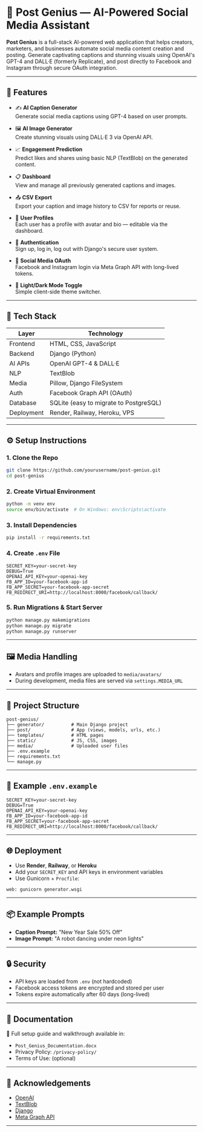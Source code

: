 # 🚀 Post Genius — AI-Powered Social Media Assistant

**Post Genius** is a full-stack AI-powered web application that helps creators, marketers, and businesses automate social media content creation and posting. Generate captivating captions and stunning visuals using OpenAI's GPT-4 and DALL·E (formerly Replicate), and post directly to Facebook and Instagram through secure OAuth integration.

---

## 🔑 Features

- ✍️ **AI Caption Generator**  
  Generate social media captions using GPT-4 based on user prompts.

- 🖼️ **AI Image Generator**  
  Create stunning visuals using DALL·E 3 via OpenAI API.

- 📈 **Engagement Prediction**  
  Predict likes and shares using basic NLP (TextBlob) on the generated content.

- 📋 **Dashboard**  
  View and manage all previously generated captions and images.

- 📤 **CSV Export**  
  Export your caption and image history to CSV for reports or reuse.

- 👤 **User Profiles**  
  Each user has a profile with avatar and bio — editable via the dashboard.

- 🔐 **Authentication**  
  Sign up, log in, log out with Django's secure user system.

- 🔗 **Social Media OAuth**  
  Facebook and Instagram login via Meta Graph API with long-lived tokens.

- 🌙 **Light/Dark Mode Toggle**  
  Simple client-side theme switcher.

---

## 🧰 Tech Stack

| Layer       | Technology                                 |
|-------------|---------------------------------------------|
| Frontend    | HTML, CSS, JavaScript                      |
| Backend     | Django (Python)                            |
| AI APIs     | OpenAI GPT-4 & DALL·E                      |
| NLP         | TextBlob                                   |
| Media       | Pillow, Django FileSystem                  |
| Auth        | Facebook Graph API (OAuth)                 |
| Database    | SQLite (easy to migrate to PostgreSQL)     |
| Deployment  | Render, Railway, Heroku, VPS               |

---

## ⚙️ Setup Instructions

### 1. Clone the Repo

```bash
git clone https://github.com/yourusername/post-genius.git
cd post-genius
```

### 2. Create Virtual Environment

```bash
python -m venv env
source env/bin/activate  # On Windows: env\Scripts\activate
```

### 3. Install Dependencies

```bash
pip install -r requirements.txt
```

### 4. Create `.env` File

```env
SECRET_KEY=your-secret-key
DEBUG=True
OPENAI_API_KEY=your-openai-key
FB_APP_ID=your-facebook-app-id
FB_APP_SECRET=your-facebook-app-secret
FB_REDIRECT_URI=http://localhost:8000/facebook/callback/
```

### 5. Run Migrations & Start Server

```bash
python manage.py makemigrations
python manage.py migrate
python manage.py runserver
```

---

## 🖼️ Media Handling

* Avatars and profile images are uploaded to `media/avatars/`
* During development, media files are served via `settings.MEDIA_URL`

---

## 📁 Project Structure

```
post-genius/
├── generator/          # Main Django project
├── post/               # App (views, models, urls, etc.)
├── templates/          # HTML pages
├── static/             # JS, CSS, images
├── media/              # Uploaded user files
├── .env.example
├── requirements.txt
└── manage.py
```

---

## 🧪 Example `.env.example`

```env
SECRET_KEY=your-secret-key
DEBUG=True
OPENAI_API_KEY=your-openai-key
FB_APP_ID=your-facebook-app-id
FB_APP_SECRET=your-facebook-app-secret
FB_REDIRECT_URI=http://localhost:8000/facebook/callback/
```

---

## 🌐 Deployment

* Use **Render**, **Railway**, or **Heroku**
* Add your `SECRET_KEY` and API keys in environment variables
* Use Gunicorn + `Procfile`:

```
web: gunicorn generator.wsgi
```

---

## 📦 Example Prompts

- **Caption Prompt:** "New Year Sale 50% Off"
- **Image Prompt:** "A robot dancing under neon lights"

---

## 🔒 Security

- API keys are loaded from `.env` (not hardcoded)
- Facebook access tokens are encrypted and stored per user
- Tokens expire automatically after 60 days (long-lived)

---

## 📄 Documentation

📘 Full setup guide and walkthrough available in:
- `Post_Genius_Documentation.docx`
- Privacy Policy: `/privacy-policy/`
- Terms of Use: (optional)

---

## 🙌 Acknowledgements

- [OpenAI](https://openai.com/)
- [TextBlob](https://textblob.readthedocs.io/)
- [Django](https://www.djangoproject.com/)
- [Meta Graph API](https://developers.facebook.com/)

---
